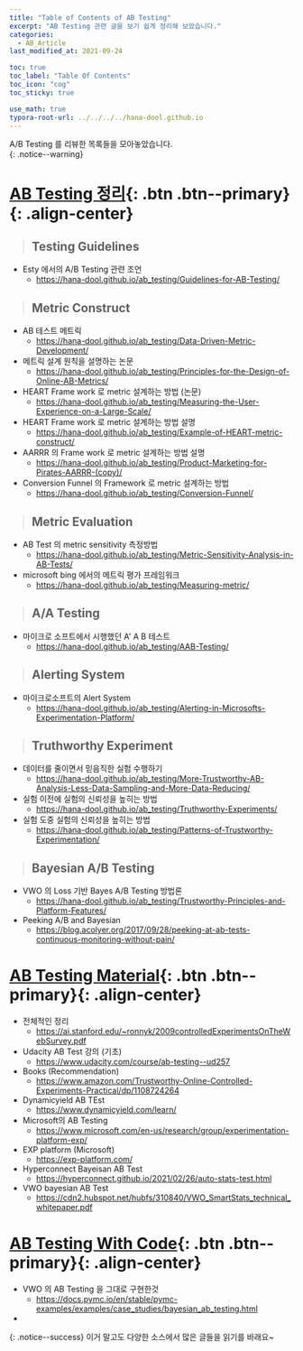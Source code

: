 ```yaml
---
title: "Table of Contents of AB Testing"
excerpt: "AB Testing 관련 글을 보기 쉽게 정리해 보았습니다."
categories:
  - AB_Article
last_modified_at: 2021-09-24

toc: true
toc_label: "Table Of Contents"
toc_icon: "cog"
toc_sticky: true

use_math: true
typora-root-url: ../../../../hana-dool.github.io
---
```


 A/B Testing 를 리뷰한 목록들을 모아놓았습니다.  
{: .notice--warning}

# [AB Testing 정리](#link){: .btn .btn--primary}{: .align-center}

> ## Testing Guidelines 

- Esty 에서의 A/B Testing 관련 조언
  - <https://hana-dool.github.io/ab_testing/Guidelines-for-AB-Testing/>

> ## Metric Construct

- AB 테스트 메트릭
  - <https://hana-dool.github.io/ab_testing/Data-Driven-Metric-Development/>
- 메트릭 설계 원칙을 설명하는 논문
  - <https://hana-dool.github.io/ab_testing/Principles-for-the-Design-of-Online-AB-Metrics/>
- HEART Frame work 로 metric 설계하는 방법 (논문)
  - <https://hana-dool.github.io/ab_testing/Measuring-the-User-Experience-on-a-Large-Scale/>
- HEART Frame work 로 metric 설계하는 방법 설명
  - <https://hana-dool.github.io/ab_testing/Example-of-HEART-metric-construct/>
- AARRR 의 Frame work 로 metric 설계하는 방법 설명 
  - <https://hana-dool.github.io/ab_testing/Product-Marketing-for-Pirates-AARRR-(copy)/>
- Conversion Funnel 의 Framework 로 metric 설계하는 방법
  - <https://hana-dool.github.io/ab_testing/Conversion-Funnel/>

> ## Metric Evaluation

- AB Test 의 metric sensitivity 측정방법
  - <https://hana-dool.github.io/ab_testing/Metric-Sensitivity-Analysis-in-AB-Tests/>
- microsoft bing 에서의 메트릭 평가 프레임워크
  - <https://hana-dool.github.io/ab_testing/Measuring-metric/>

> ## A/A Testing 

- 마이크로 소프트에서 시행했던 A' A B 테스트
  - <https://hana-dool.github.io/ab_testing/AAB-Testing/>

> ## Alerting System

- 마이크로소프트의 Alert System
  - <https://hana-dool.github.io/ab_testing/Alerting-in-Microsofts-Experimentation-Platform/>

> ## Truthworthy Experiment

- 데이터를 줄이면서 믿음직한 실험 수행하기
  - <https://hana-dool.github.io/ab_testing/More-Trustworthy-AB-Analysis-Less-Data-Sampling-and-More-Data-Reducing/>
- 실험 이전에 실험의 신뢰성을 높히는 방법
  - <https://hana-dool.github.io/ab_testing/Truthworthy-Experiments/>
- 실험 도중 실험의 신뢰성을 높히는 방법
  - <https://hana-dool.github.io/ab_testing/Patterns-of-Trustworthy-Experimentation/>

> ## Bayesian A/B Testing

- VWO 의 Loss 기반 Bayes A/B Testing 방법론 
  - <https://hana-dool.github.io/ab_testing/Trustworthy-Principles-and-Platform-Features/>
- Peeking A/B and Bayesian
  - https://blog.acolyer.org/2017/09/28/peeking-at-ab-tests-continuous-monitoring-without-pain/

# [AB Testing Material](#link){: .btn .btn--primary}{: .align-center}

- 전체적인 정리
  - <https://ai.stanford.edu/~ronnyk/2009controlledExperimentsOnTheWebSurvey.pdf>
- Udacity AB Test 강의 (기초)
  - https://www.udacity.com/course/ab-testing--ud257
- Books (Recommendation)
  - <https://www.amazon.com/Trustworthy-Online-Controlled-Experiments-Practical/dp/1108724264>
- Dynamicyield AB TEst
  - <https://www.dynamicyield.com/learn/>
- Microsoft의 AB Testing
  - <https://www.microsoft.com/en-us/research/group/experimentation-platform-exp/>
- EXP platform (Microsoft)
  - <https://exp-platform.com/>
- Hyperconnect Bayeisan AB Test
  - <https://hyperconnect.github.io/2021/02/26/auto-stats-test.html>
- VWO bayesian AB Test
  - <https://cdn2.hubspot.net/hubfs/310840/VWO_SmartStats_technical_whitepaper.pdf>

# [AB Testing With Code](#link){: .btn .btn--primary}{: .align-center}

- VWO 의 AB Testing 을 그대로 구현한것
  - <https://docs.pymc.io/en/stable/pymc-examples/examples/case_studies/bayesian_ab_testing.html>
- 

{: .notice--success}
이거 말고도 다양한 소스에서 많은 글들을 읽기를 바래요~

